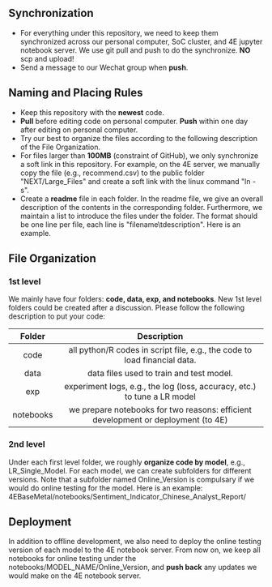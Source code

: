 ## Synchronization

* For everything under this repository, we need to keep them synchronized across our personal computer, SoC cluster, and 4E jupyter notebook server. We use git pull and push to do the synchronize. **NO** scp and upload!
* Send a message to our Wechat group when **push**.

## Naming and Placing Rules

* Keep this repository with the **newest** code.
* **Pull** before editing code on personal computer. **Push** within one day after editing on personal computer.
* Try our best to organize the files according to the following description of the File Organization.
* For files larger than **100MB** (constraint of GitHub), we only synchronize a soft link in this repository. For example, on the 4E server, we manually copy the file (e.g., recommend.csv) to the public folder "NEXT/Large_Files" and create a soft link with the linux command "ln -s".
* Create a **readme** file in each folder. In the readme file, we give an overall description of the contents in the corresponding folder. Furthermore, we maintain a list to introduce the files under the folder. The format should be one line per file, each line is "filename\tdescription". Here is an example.

## File Organization

### 1st level

We mainly have four folders: **code, data, exp, and notebooks**. New 1st level folders could be created after a discussion. Please follow the following description to put your code:

| Folder | Description |
| :-----: | :-----: |
| code | all python/R codes in script file, e.g., the code to load financial data. |
| data | data files used to train and test model. |
| exp | experiment logs, e.g., the log (loss, accuracy, etc.) to tune a LR model |
| notebooks | we prepare notebooks for two reasons: efficient development or deployment (to 4E) |

### 2nd level

Under each first level folder, we roughly **organize code by model**, e.g., LR_Single_Model. For each model, we can create subfolders for different versions. Note that a subfolder named Online_Version is compulsary if we would do online testing for the model. Here is an example: 4EBaseMetal/notebooks/Sentiment_Indicator_Chinese_Analyst_Report/

## Deployment

In addition to offline development, we also need to deploy the online testing version of each model to the 4E notebook server. From now on, we keep all notebooks for online testing under the notebooks/MODEL_NAME/Online_Version, and **push back** any updates we would make on the 4E notebook server.
